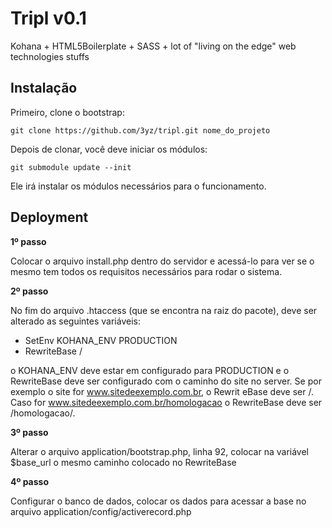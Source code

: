 Tripl v0.1
================

Kohana + HTML5Boilerplate + SASS + lot of "living on the edge" web technologies stuffs

Instalação 
----------

Primeiro, clone o bootstrap:

    git clone https://github.com/3yz/tripl.git nome_do_projeto

Depois de clonar, você deve iniciar os módulos:

    git submodule update --init

Ele irá instalar os módulos necessários para o funcionamento.

Deployment
----------

**1º passo**

Colocar o arquivo install.php dentro do servidor e acessá-lo para ver se o mesmo tem todos os requisitos necessários para rodar o sistema.

**2º passo**

No fim do arquivo .htaccess (que se encontra na raiz do pacote), deve ser alterado as seguintes variáveis:

- SetEnv KOHANA_ENV PRODUCTION 
- RewriteBase / 

o KOHANA_ENV deve estar em configurado para PRODUCTION e o RewriteBase deve ser configurado com o caminho do site no server. Se por exemplo o site for www.sitedeexemplo.com.br, o Rewrit
eBase deve ser /. Caso for www.sitedeexemplo.com.br/homologacao o RewriteBase deve ser /homologacao/.

**3º passo**

Alterar o arquivo application/bootstrap.php, linha 92, colocar na variável $base_url o mesmo caminho colocado no RewriteBase

**4º passo**

Configurar o banco de dados, colocar os dados para acessar a base no arquivo application/config/activerecord.php